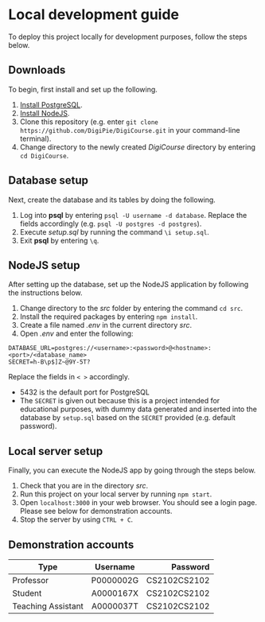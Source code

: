 # Local development guide
To deploy this project locally for development purposes, follow the steps below.

## Downloads
To begin, first install and set up the following.

1. [Install PostgreSQL](https://www.postgresql.org/download/).
2. [Install NodeJS](https://nodejs.org/en/).
3. Clone this repository (e.g. enter `git clone https://github.com/DigiPie/DigiCourse.git` in your command-line terminal).
4. Change directory to the newly created _DigiCourse_ directory by entering `cd DigiCourse`.

## Database setup
Next, create the database and its tables by doing the following.

1. Log into **psql** by entering `psql -U username -d database`. Replace the fields accordingly (e.g. `psql -U postgres -d postgres`).
2. Execute _setup.sql_ by running the command `\i setup.sql`.
3. Exit **psql** by entering `\q`.

## NodeJS setup
After setting up the database, set up the NodeJS application by following the instructions below.

1. Change directory to the _src_ folder by entering the command `cd src`.
2. Install the required packages by entering `npm install`.
3. Create a file named _.env_ in the current directory _src_.
4. Open _.env_ and enter the following: 
```
DATABASE_URL=postgres://<username>:<password>@<hostname>:<port>/<database_name>
SECRET=h-B\p$]Z~@9Y-5T?
```
Replace the fields in `< >` accordingly.

- 5432 is the default port for PostgreSQL
- The `SECRET` is given out because this is a project intended for educational purposes, with dummy data generated and inserted into the database by `setup.sql` based on the `SECRET` provided (e.g. default password).

## Local server setup
Finally, you can execute the NodeJS app by going through the steps below.

1. Check that you are in the directory _src_.
2. Run this project on your local server by running `npm start`.
3. Open `localhost:3000` in your web browser. You should see a login page. Please see below for demonstration accounts.
4. Stop the server by using `CTRL + C`.

## Demonstration accounts
| Type | Username | Password |
|-----|:---:|----:|
|Professor|P0000002G|CS2102CS2102|
|Student|A0000167X|CS2102CS2102|
|Teaching Assistant|A0000037T|CS2102CS2102|